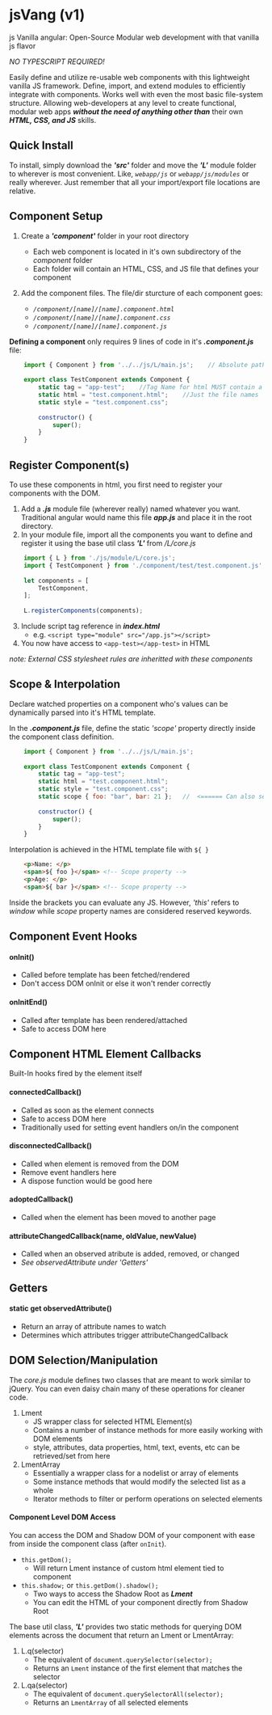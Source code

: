 # jsVang (v1)
js Vanilla angular: Open-Source Modular web development with that vanilla js flavor

*NO TYPESCRIPT REQUIRED!*


Easily define and utilize re-usable web components with this lightweight vanilla JS framework. Define, import, and extend modules to efficiently integrate with components. Works well with even the most basic file-system structure. Allowing web-developers at any level to create functional, modular web apps _**without the need of anything other than**_ their own _**HTML, CSS, and JS**_ skills.



## Quick Install

To install, simply download the _**'src'**_ folder and move the _**'L'**_ module folder to wherever is most convenient. Like, *`webapp/js`* or *`webapp/js/modules`* or really wherever. Just remember that all your import/export file locations are relative. 



## Component Setup

1. Create a _**'component'**_ folder in your root directory
    * Each web component is located in it's own subdirectory of the *component* folder 
    * Each folder will contain an HTML, CSS, and JS file that defines your component
    
2. Add the component files. The file/dir sturcture of each component goes:
    * *`/component/[name]/[name].component.html`*
    * *`/component/[name]/[name].component.css`*
    * *`/component/[name]/[name].component.js`*

**Defining a component** only requires 9 lines of code in it's _**.component.js**_ file:

``` javascript
    import { Component } from '../../js/L/main.js';    // Absolute paths ('~/etc') aren't allowed here unfortunately
    
    export class TestComponent extends Component {
        static tag = "app-test";    //Tag Name for html MUST contain a dash <app-test></app-test>
        static html = "test.component.html";    //Just the file names
        static style = "test.component.css";
        
        constructor() {
            super();
        }
    }
```



## Register Component(s)
To use these components in html, you first need to register your components with the DOM.

1. Add a _**.js**_ module file (wherever really) named whatever you want. Traditional angular would name this file _**app.js**_ and place it in the root directory. 
2. In your module file, import all the components you want to define and register it using the base util class _**'L'**_ from */L/core.js*

``` javascript
    import { L } from './js/module/L/core.js';
    import { TestComponent } from './component/test/test.component.js';
    
    let components = [
	    TestComponent,
    ];
    
    L.registerComponents(components);
```    
    
3. Include script tag reference in _**index.html**_
    - e.g. `<script type="module" src="/app.js"></script>`
4. You now have access to `<app-test></app-test>` in HTML

*note: External CSS stylesheet rules are inheritted with these components*



## Scope & Interpolation
Declare watched properties on a component who's values can be dynamically parsed into it's HTML template.

In the _**.component.js**_ file, define the static _'scope'_ property directly inside the component class definition.

``` javascript
    import { Component } from '../../js/L/main.js';
    
    export class TestComponent extends Component {
        static tag = "app-test";
        static html = "test.component.html";
        static style = "test.component.css";
        static scope { foo: "bar", bar: 21 };   //  <====== Can also set initial values here
    
        constructor() {
            super();
        }
    }
```


Interpolation is achieved in the HTML template file with `${ }`

```html
    <p>Name: </p>
    <span>${ foo }</span> <!-- Scope property -->
    <p>Age: </p>
    <span>${ bar }</span> <!-- Scope property -->
```


Inside the brackets you can evaluate any JS. However, *'this'* refers to *window* while *scope* property names are considered reserved keywords.



## Component Event Hooks

#### onInit()
- Called before template has been fetched/rendered
- Don't access DOM onInit or else it won't render correctly

#### onInitEnd()
- Called after template has been rendered/attached
- Safe to access DOM here



## Component HTML Element Callbacks
Built-In hooks fired by the element itself

#### connectedCallback()
- Called as soon as the element connects
- Safe to access DOM here
- Traditionally used for setting event handlers on/in the component

#### disconnectedCallback()
- Called when element is removed from the DOM
- Remove event handlers here
- A  dispose function would be good here

#### adoptedCallback()
- Called when the element has been moved to another page

#### attributeChangedCallback(name, oldValue, newValue)
- Called when an observed atribute is added, removed, or changed
- _See observedAttribute under 'Getters'_



## Getters

#### static get observedAttribute()
- Return an array of attribute names to watch
- Determines which attributes trigger attributeChangedCallback



## DOM Selection/Manipulation

The *core.js* module defines two classes that are meant to work similar to jQuery. You can even daisy chain many of these operations for cleaner code.
1. Lment 
    - JS wrapper class for selected HTML Element(s)
    - Contains a number of instance methods for more easily working with DOM elements
    - style, attributes, data properties, html, text, events, etc can be retrieved/set from here 
2. LmentArray
    - Essentially a wrapper class for a nodelist or array of elements
    - Some instance methods that would modify the selected list as a whole
    - Iterator methods to filter or perform operations on selected elements

#### Component Level DOM Access

You can access the DOM and Shadow DOM of your component with ease from inside the component class (after `onInit`).
* `this.getDom();`
    - Will return Lment instance of custom html element tied to component
* `this.shadow;` or `this.getDom().shadow();`
    - Two ways to access the Shadow Root as _**Lment**_
    - You can edit the HTML of your component directly from Shadow Root

The base util class, _**'L'**_ provides two static methods for querying DOM elements across the document that return an Lment or LmentArray:
1. L.q(selector)
    - The equivalent of `document.querySelector(selector);`
    -  Returns an `Lment` instance of the first element that matches the selector
2. L.qa(selector)
    - The equivalent of `document.querySelectorAll(selector);`
    - Returns an `LmentArray` of all selected elements
